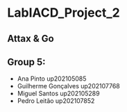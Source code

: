 # LabIACD_Project_2

## Attax & Go

## Group 5:

- Ana Pinto up202105085
- Guilherme Gonçalves up202107768
- Miguel Santos up202105289
- Pedro Leitão up202107852
